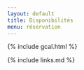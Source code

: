 ```yaml
---
layout: default
title: Disponibilités
menu: réservation
---
```


{% include gcal.html %}


{% include links.md %}
